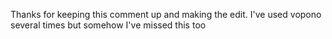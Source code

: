 Thanks for keeping this comment up and making the edit. I've used vopono several times but somehow I've missed this too
